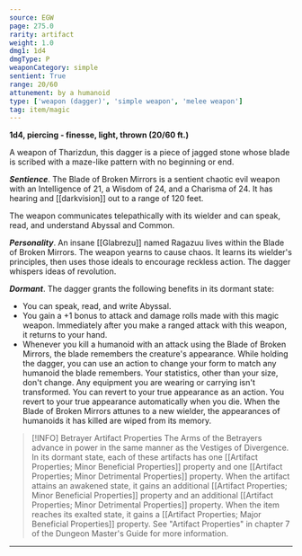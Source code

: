 ```yaml
---
source: EGW
page: 275.0
rarity: artifact
weight: 1.0
dmg1: 1d4
dmgType: P
weaponCategory: simple
sentient: True
range: 20/60
attunement: by a humanoid
type: ['weapon (dagger)', 'simple weapon', 'melee weapon']
tag: item/magic
---
```


**1d4, piercing - finesse, light, thrown (20/60 ft.)**

A weapon of Tharizdun, this dagger is a piece of jagged stone whose blade is scribed with a maze-like pattern with no beginning or end.

**_Sentience_**. The Blade of Broken Mirrors is a sentient chaotic evil weapon with an Intelligence of 21, a Wisdom of 24, and a Charisma of 24. It has hearing and [[darkvision]] out to a range of 120 feet.

The weapon communicates telepathically with its wielder and can speak, read, and understand Abyssal and Common.

**_Personality_**. An insane [[Glabrezu]] named Ragazuu lives within the Blade of Broken Mirrors. The weapon yearns to cause chaos. It learns its wielder's principles, then uses those ideals to encourage reckless action. The dagger whispers ideas of revolution.

**_Dormant_**. The dagger grants the following benefits in its dormant state:

- You can speak, read, and write Abyssal.
- You gain a +1 bonus to attack and damage rolls made with this magic weapon. Immediately after you make a ranged attack with this weapon, it returns to your hand.
- Whenever you kill a humanoid with an attack using the Blade of Broken Mirrors, the blade remembers the creature's appearance. While holding the dagger, you can use an action to change your form to match any humanoid the blade remembers. Your statistics, other than your size, don't change. Any equipment you are wearing or carrying isn't transformed. You can revert to your true appearance as an action. You revert to your true appearance automatically when you die. When the Blade of Broken Mirrors attunes to a new wielder, the appearances of humanoids it has killed are wiped from its memory.


> [!INFO] Betrayer Artifact Properties
>The Arms of the Betrayers advance in power in the same manner as the Vestiges of Divergence. In its dormant state, each of these artifacts has one [[Artifact Properties; Minor Beneficial Properties]] property and one [[Artifact Properties; Minor Detrimental Properties]] property. When the artifact attains an awakened state, it gains an additional [[Artifact Properties; Minor Beneficial Properties]] property and an additional [[Artifact Properties; Minor Detrimental Properties]] property. When the item reaches its exalted state, it gains a [[Artifact Properties; Major Beneficial Properties]] property. See "Artifact Properties" in chapter 7 of the Dungeon Master's Guide for more information.

---


